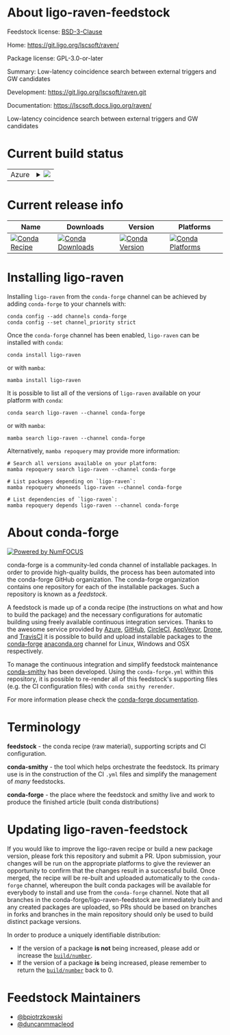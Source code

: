 About ligo-raven-feedstock
==========================

Feedstock license: [BSD-3-Clause](https://github.com/conda-forge/ligo-raven-feedstock/blob/main/LICENSE.txt)

Home: https://git.ligo.org/lscsoft/raven/

Package license: GPL-3.0-or-later

Summary: Low-latency coincidence search between external triggers and GW candidates

Development: https://git.ligo.org/lscsoft/raven.git

Documentation: https://lscsoft.docs.ligo.org/raven/

Low-latency coincidence search between external triggers and GW candidates


Current build status
====================


<table>
    
  <tr>
    <td>Azure</td>
    <td>
      <details>
        <summary>
          <a href="https://dev.azure.com/conda-forge/feedstock-builds/_build/latest?definitionId=2631&branchName=main">
            <img src="https://dev.azure.com/conda-forge/feedstock-builds/_apis/build/status/ligo-raven-feedstock?branchName=main">
          </a>
        </summary>
        <table>
          <thead><tr><th>Variant</th><th>Status</th></tr></thead>
          <tbody><tr>
              <td>linux_64_python3.10.____cpython</td>
              <td>
                <a href="https://dev.azure.com/conda-forge/feedstock-builds/_build/latest?definitionId=2631&branchName=main">
                  <img src="https://dev.azure.com/conda-forge/feedstock-builds/_apis/build/status/ligo-raven-feedstock?branchName=main&jobName=linux&configuration=linux%20linux_64_python3.10.____cpython" alt="variant">
                </a>
              </td>
            </tr><tr>
              <td>linux_64_python3.11.____cpython</td>
              <td>
                <a href="https://dev.azure.com/conda-forge/feedstock-builds/_build/latest?definitionId=2631&branchName=main">
                  <img src="https://dev.azure.com/conda-forge/feedstock-builds/_apis/build/status/ligo-raven-feedstock?branchName=main&jobName=linux&configuration=linux%20linux_64_python3.11.____cpython" alt="variant">
                </a>
              </td>
            </tr><tr>
              <td>linux_64_python3.12.____cpython</td>
              <td>
                <a href="https://dev.azure.com/conda-forge/feedstock-builds/_build/latest?definitionId=2631&branchName=main">
                  <img src="https://dev.azure.com/conda-forge/feedstock-builds/_apis/build/status/ligo-raven-feedstock?branchName=main&jobName=linux&configuration=linux%20linux_64_python3.12.____cpython" alt="variant">
                </a>
              </td>
            </tr><tr>
              <td>linux_64_python3.9.____cpython</td>
              <td>
                <a href="https://dev.azure.com/conda-forge/feedstock-builds/_build/latest?definitionId=2631&branchName=main">
                  <img src="https://dev.azure.com/conda-forge/feedstock-builds/_apis/build/status/ligo-raven-feedstock?branchName=main&jobName=linux&configuration=linux%20linux_64_python3.9.____cpython" alt="variant">
                </a>
              </td>
            </tr><tr>
              <td>osx_64_python3.10.____cpython</td>
              <td>
                <a href="https://dev.azure.com/conda-forge/feedstock-builds/_build/latest?definitionId=2631&branchName=main">
                  <img src="https://dev.azure.com/conda-forge/feedstock-builds/_apis/build/status/ligo-raven-feedstock?branchName=main&jobName=osx&configuration=osx%20osx_64_python3.10.____cpython" alt="variant">
                </a>
              </td>
            </tr><tr>
              <td>osx_64_python3.11.____cpython</td>
              <td>
                <a href="https://dev.azure.com/conda-forge/feedstock-builds/_build/latest?definitionId=2631&branchName=main">
                  <img src="https://dev.azure.com/conda-forge/feedstock-builds/_apis/build/status/ligo-raven-feedstock?branchName=main&jobName=osx&configuration=osx%20osx_64_python3.11.____cpython" alt="variant">
                </a>
              </td>
            </tr><tr>
              <td>osx_64_python3.12.____cpython</td>
              <td>
                <a href="https://dev.azure.com/conda-forge/feedstock-builds/_build/latest?definitionId=2631&branchName=main">
                  <img src="https://dev.azure.com/conda-forge/feedstock-builds/_apis/build/status/ligo-raven-feedstock?branchName=main&jobName=osx&configuration=osx%20osx_64_python3.12.____cpython" alt="variant">
                </a>
              </td>
            </tr><tr>
              <td>osx_64_python3.9.____cpython</td>
              <td>
                <a href="https://dev.azure.com/conda-forge/feedstock-builds/_build/latest?definitionId=2631&branchName=main">
                  <img src="https://dev.azure.com/conda-forge/feedstock-builds/_apis/build/status/ligo-raven-feedstock?branchName=main&jobName=osx&configuration=osx%20osx_64_python3.9.____cpython" alt="variant">
                </a>
              </td>
            </tr><tr>
              <td>osx_arm64_python3.10.____cpython</td>
              <td>
                <a href="https://dev.azure.com/conda-forge/feedstock-builds/_build/latest?definitionId=2631&branchName=main">
                  <img src="https://dev.azure.com/conda-forge/feedstock-builds/_apis/build/status/ligo-raven-feedstock?branchName=main&jobName=osx&configuration=osx%20osx_arm64_python3.10.____cpython" alt="variant">
                </a>
              </td>
            </tr><tr>
              <td>osx_arm64_python3.11.____cpython</td>
              <td>
                <a href="https://dev.azure.com/conda-forge/feedstock-builds/_build/latest?definitionId=2631&branchName=main">
                  <img src="https://dev.azure.com/conda-forge/feedstock-builds/_apis/build/status/ligo-raven-feedstock?branchName=main&jobName=osx&configuration=osx%20osx_arm64_python3.11.____cpython" alt="variant">
                </a>
              </td>
            </tr><tr>
              <td>osx_arm64_python3.12.____cpython</td>
              <td>
                <a href="https://dev.azure.com/conda-forge/feedstock-builds/_build/latest?definitionId=2631&branchName=main">
                  <img src="https://dev.azure.com/conda-forge/feedstock-builds/_apis/build/status/ligo-raven-feedstock?branchName=main&jobName=osx&configuration=osx%20osx_arm64_python3.12.____cpython" alt="variant">
                </a>
              </td>
            </tr><tr>
              <td>osx_arm64_python3.9.____cpython</td>
              <td>
                <a href="https://dev.azure.com/conda-forge/feedstock-builds/_build/latest?definitionId=2631&branchName=main">
                  <img src="https://dev.azure.com/conda-forge/feedstock-builds/_apis/build/status/ligo-raven-feedstock?branchName=main&jobName=osx&configuration=osx%20osx_arm64_python3.9.____cpython" alt="variant">
                </a>
              </td>
            </tr>
          </tbody>
        </table>
      </details>
    </td>
  </tr>
</table>

Current release info
====================

| Name | Downloads | Version | Platforms |
| --- | --- | --- | --- |
| [![Conda Recipe](https://img.shields.io/badge/recipe-ligo--raven-green.svg)](https://anaconda.org/conda-forge/ligo-raven) | [![Conda Downloads](https://img.shields.io/conda/dn/conda-forge/ligo-raven.svg)](https://anaconda.org/conda-forge/ligo-raven) | [![Conda Version](https://img.shields.io/conda/vn/conda-forge/ligo-raven.svg)](https://anaconda.org/conda-forge/ligo-raven) | [![Conda Platforms](https://img.shields.io/conda/pn/conda-forge/ligo-raven.svg)](https://anaconda.org/conda-forge/ligo-raven) |

Installing ligo-raven
=====================

Installing `ligo-raven` from the `conda-forge` channel can be achieved by adding `conda-forge` to your channels with:

```
conda config --add channels conda-forge
conda config --set channel_priority strict
```

Once the `conda-forge` channel has been enabled, `ligo-raven` can be installed with `conda`:

```
conda install ligo-raven
```

or with `mamba`:

```
mamba install ligo-raven
```

It is possible to list all of the versions of `ligo-raven` available on your platform with `conda`:

```
conda search ligo-raven --channel conda-forge
```

or with `mamba`:

```
mamba search ligo-raven --channel conda-forge
```

Alternatively, `mamba repoquery` may provide more information:

```
# Search all versions available on your platform:
mamba repoquery search ligo-raven --channel conda-forge

# List packages depending on `ligo-raven`:
mamba repoquery whoneeds ligo-raven --channel conda-forge

# List dependencies of `ligo-raven`:
mamba repoquery depends ligo-raven --channel conda-forge
```


About conda-forge
=================

[![Powered by
NumFOCUS](https://img.shields.io/badge/powered%20by-NumFOCUS-orange.svg?style=flat&colorA=E1523D&colorB=007D8A)](https://numfocus.org)

conda-forge is a community-led conda channel of installable packages.
In order to provide high-quality builds, the process has been automated into the
conda-forge GitHub organization. The conda-forge organization contains one repository
for each of the installable packages. Such a repository is known as a *feedstock*.

A feedstock is made up of a conda recipe (the instructions on what and how to build
the package) and the necessary configurations for automatic building using freely
available continuous integration services. Thanks to the awesome service provided by
[Azure](https://azure.microsoft.com/en-us/services/devops/), [GitHub](https://github.com/),
[CircleCI](https://circleci.com/), [AppVeyor](https://www.appveyor.com/),
[Drone](https://cloud.drone.io/welcome), and [TravisCI](https://travis-ci.com/)
it is possible to build and upload installable packages to the
[conda-forge](https://anaconda.org/conda-forge) [anaconda.org](https://anaconda.org/)
channel for Linux, Windows and OSX respectively.

To manage the continuous integration and simplify feedstock maintenance
[conda-smithy](https://github.com/conda-forge/conda-smithy) has been developed.
Using the ``conda-forge.yml`` within this repository, it is possible to re-render all of
this feedstock's supporting files (e.g. the CI configuration files) with ``conda smithy rerender``.

For more information please check the [conda-forge documentation](https://conda-forge.org/docs/).

Terminology
===========

**feedstock** - the conda recipe (raw material), supporting scripts and CI configuration.

**conda-smithy** - the tool which helps orchestrate the feedstock.
                   Its primary use is in the construction of the CI ``.yml`` files
                   and simplify the management of *many* feedstocks.

**conda-forge** - the place where the feedstock and smithy live and work to
                  produce the finished article (built conda distributions)


Updating ligo-raven-feedstock
=============================

If you would like to improve the ligo-raven recipe or build a new
package version, please fork this repository and submit a PR. Upon submission,
your changes will be run on the appropriate platforms to give the reviewer an
opportunity to confirm that the changes result in a successful build. Once
merged, the recipe will be re-built and uploaded automatically to the
`conda-forge` channel, whereupon the built conda packages will be available for
everybody to install and use from the `conda-forge` channel.
Note that all branches in the conda-forge/ligo-raven-feedstock are
immediately built and any created packages are uploaded, so PRs should be based
on branches in forks and branches in the main repository should only be used to
build distinct package versions.

In order to produce a uniquely identifiable distribution:
 * If the version of a package **is not** being increased, please add or increase
   the [``build/number``](https://docs.conda.io/projects/conda-build/en/latest/resources/define-metadata.html#build-number-and-string).
 * If the version of a package **is** being increased, please remember to return
   the [``build/number``](https://docs.conda.io/projects/conda-build/en/latest/resources/define-metadata.html#build-number-and-string)
   back to 0.

Feedstock Maintainers
=====================

* [@bpiotrzkowski](https://github.com/bpiotrzkowski/)
* [@duncanmmacleod](https://github.com/duncanmmacleod/)


